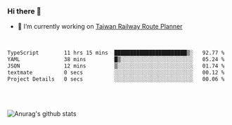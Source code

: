 ### Hi there 👋

- 🔭 I’m currently working on [Taiwan Railway Route Planner](https://github.com/Taiwan-Railway-Route-Planner)

<br/>

<!--START_SECTION:waka-->

```txt
TypeScript        11 hrs 15 mins  ███████████████████████▒░   92.77 %
YAML              38 mins         █▒░░░░░░░░░░░░░░░░░░░░░░░   05.24 %
JSON              12 mins         ▒░░░░░░░░░░░░░░░░░░░░░░░░   01.74 %
textmate          0 secs          ░░░░░░░░░░░░░░░░░░░░░░░░░   00.12 %
Project Details   0 secs          ░░░░░░░░░░░░░░░░░░░░░░░░░   00.06 %
```

<!--END_SECTION:waka-->

<br/>
<br/>

![Anurag's github stats](https://github-readme-stats.vercel.app/api?username=DepickereSven&show_icons=true&theme=tokyonight)



<!--
**DepickereSven/DepickereSven** is a ✨ _special_ ✨ repository because its `README.md` (this file) appears on your GitHub profile.

Here are some ideas to get you started:

- 🔭 I’m currently working on ...
- 🌱 I’m currently learning ...
- 👯 I’m looking to collaborate on ...
- 🤔 I’m looking for help with ...
- 💬 Ask me about ...
- 📫 How to reach me: ...
- 😄 Pronouns: ...
- ⚡ Fun fact: ...
-->
